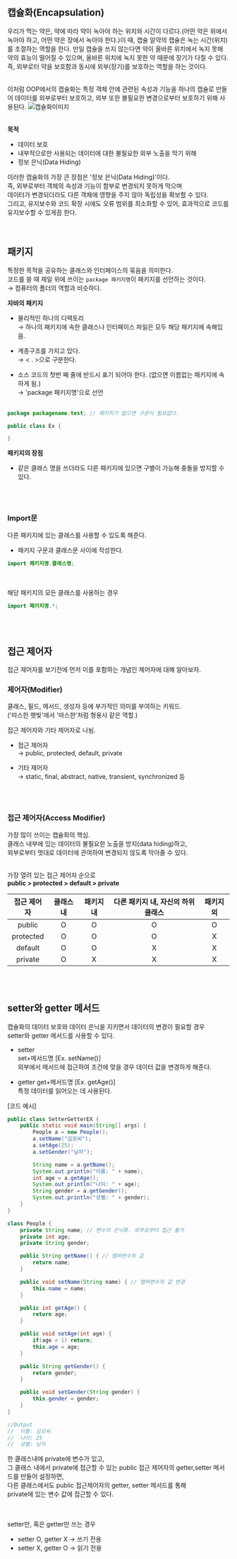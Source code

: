 ## 캡슐화(Encapsulation)
우리가 먹는 약은, 약에 따라 약이 녹아야 하는 위치와 시간이 다르다.(어떤 약은 위에서 녹아야 하고, 어떤 약은 장에서 녹아야 한다.)이 때, 캡슐 알약의 캡슐은 녹는 시간(위치)를 조절하는 역할을 한다. 만일 캡슐을 쓰지 않는다면 약이 올바른 위치에서 녹지 못해 약의 효능이 떨어질 수 있으며, 올바른 위치에 녹지 못한 약 때문에 장기가 다칠 수 있다. 즉, 외부로터 약을 보호함과 동시에 외부(장기)를 보호하는 역할을 하는 것이다.
<br><br>

이처럼 OOP에서의 캡슐화는 특정 객체 안에 관련된 속성과 기능을 하나의 캡슐로 만들어 데이터를 외부로부터 보호하고, 외부 또한 불필요한 변경으로부터 보호하기 위해 사용된다.
![캡슐화이미지](https://github.com/Luxahn/TIL/blob/main/img/Encapsulation-illustration-with-capsule.png)
<br><br>

**목적**
- 데이터 보호
- 내부적으로만 사용되는 데이터에 대한 불필요한 외부 노출을 막기 위해
- 정보 은닉(Data Hiding)

이러한 캡슐화의 가장 큰 장점은 '정보 은닉(Data Hiding)'이다. <br>
즉, 외부로부터 객체의 속성과 기능이 함부로 변경되지 못하게 막으며 <br>
데이터가 변경되더라도 다른 객체에 영향을 주지 않아 독립성을 확보할 수 있다. <br>
그리고, 유지보수와 코드 확장 시에도 오류 범위를 최소화할 수 있어, 효과적으로 코드를 유지보수할 수 있게끔 한다.<br><br><br>

## 패키지
특정한 목적을 공유하는 클래스와 인터페이스의 묶음을 의미한다.<br>
코드를 쓸 때 제일 위에 쓰이는 ```package 패키지명```이 패키지를 선언하는 것이다.<br>
→ 컴퓨터의 폴더의 역할과 비슷하다.

**자바의 패키지**
- 물리적인 하나의 디렉토리<br>
→ 하나의 패키지에 속한 클래스나 인터페이스 파일은 모두 해당 패키지에 속해있음.

- 계층구조를 가지고 있다.<br>
→ < . >으로 구분한다.

- 소스 코드의 첫번 째 줄에 반드시 표기 되어야 한다. (없으면 이름없는 패키지에 속하게 됨.) <br>
→ 'package 패키지명'으로 선언 <br><br>

```java
package packagename.test; // 패키지가 없으면 구문이 필요없다.

public class Ex {

}
```

**패키지의 장점**
- 같은 클래스 명을 쓰더라도 다른 패키지에 있으면 구별이 가능해 충돌을 방지할 수 있다.

<br><br>
### Import문
다른 패키지에 있는 클래스를 사용할 수 있도록 해준다. <br>
- 패키지 구문과 클래스문 사이에 작성한다.

```java
import 패키지명.클래스명;
```

<br><br>
해당 패키지의 모든 클래스를 사용하는 경우
```java
import 패키지명.*;
```
<br><br>

## 접근 제어자
접근 제어자를 보기전에 먼저 이를 포함하는 개념인 제어자에 대해 알아보자.

### 제어자(Modifier)
클래스, 필드, 메서드, 생성자 등에 부가적인 의미를 부여하는 키워드. <br>
('따스한 햇빛'에서 '따스한'처럼 형용사 같은 역할.)

접근 제어자와 기타 제어자로 나뉨.

- 접근 제어자 <br>
→ public, protected, default, private

- 기타 제어자 <br>
→ static, final, abstract, native, transient, synchronized 등

<br><br>

### 접근 제어자(Access Modifier)
가장 많이 쓰이는 캡슐화의 핵심. <br>
클래스 내부에 있는 데이터의 불필요한 노출을 방지(data hiding)하고, <br>
외부로부터 멋대로 데이터에 관여하여 변경되지 않도록 막아줄 수 있다.<br><br>

가장 열려 있는 접근 제어자 순으로 <br>
**public > protected > default > private**

|접근 제어자|클래스 내|패키지 내|다른 패키지 내, 자신의 하위 클래스|패키지 외|
|:------:|:-----:|:-----:|:------------------------:|:-----:|
|public|O|O|O|O
|protected|O|O|O|X|
|default|O|O|X|X|
|private|O|X|X|X|

<br><br>

## setter와 getter 메서드
캡슐화의 데이터 보호와 데이터 은닉을 지키면서 데이터의 변경이 필요할 경우 <br>
setter와 getter 메서드를 사용할 수 있다.

- setter <br>
set+메서드명 [Ex. setName()] <br>
외부에서 메서드에 접근하여 조건에 맞을 경우 데이터 값을 변경하게 해준다.

- getter
get+메서드명 [Ex. getAge()] <br>
특정 데이터를 읽어오는 데 사용된다.

[코드 예시]

```java
public class SetterGetterEX {
    public static void main(String[] args) {
        People a = new People();
        a.setName("김모씨");
        a.setAge(25);
        a.setGender("남자");

        String name = a.getName();
        System.out.println("이름: " + name);
        int age = a.getAge();
        System.out.println("나이: " + age);
        String gender = a.getGender();
        System.out.println("성별: " + gender);
    }
}

class People {
    private String name; // 변수의 은닉화. 외부로부터 접근 불가
    private int age;
    private String gender;

    public String getName() { // 멤버변수의 값
        return name;
    }

    public void setName(String name) { // 멤버변수의 값 변경
        this.name = name;
    }

    public int getAge() {
        return age;
    }

    public void setAge(int age) {
        if(age < 1) return;
        this.age = age;
    }

    public String getGender() {
        return gender;
    }

    public void setGender(String gender) {
        this.gender = gender;
    }
}

//Output
//  이름: 김모씨
//  나이: 25
//  성별: 남자
```

한 클래스내에 private에 변수가 있고, <br>
그 클래스 내에서 private에 접근할 수 있는 public 접근 제어자의 getter,setter 메서드를 만들어 설정하면, <br>
다른 클래스에서도 public 접근제어자의 getter, setter 메서드를 통해 <br>private에 있는 변수 값에 접근할 수 있다.

<br><br>
setter만, 혹은 getter만 쓰는 경우
- setter O, getter X   → 쓰기 전용
- setter X, getter O   → 읽기 전용

